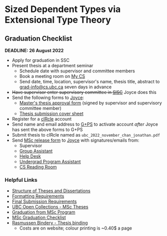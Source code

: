# Sized Dependent Types via Extensional Type Theory

## Graduation Checklist

**DEADLINE: 26 August 2022**

* Apply for graduation in SSC
* Present thesis at a department seminar
  * Schedule date with supervisor and committee members
  * Book a meeting room on [My CS](https://my.cs.ubc.ca/)
  * Send date, time, location, supervisor's name, thesis title, abstract to [grad-info@cs.ubc.ca](mailto:grad-info@cs.ubc.ca) seven days in advance
* ~~Have supervisor enter supervisory committee in [SISC](https://www.grad.ubc.ca/forms/masters-thesis-approval)~~ Joyce does this
* Send the following forms to [Joyce](mailto:poon@cs.ubc.ca):
  * [Master's thesis approval form](https://www.grad.ubc.ca/sites/default/files/forms/masters_thesis_approval.pdf) (signed by supervisor and supervisory committee member)
  * [Thesis submission cover sheet](https://www.grad.ubc.ca/sites/default/files/forms/thesis_dissertation_cover_sheet.pdf)
* Register for a [cIRcle](https://circle.library.ubc.ca/register) account
* Send name and email address to [G+PS](mailto:graduate.thesis@ubc.ca) to activate account _after_ Joyce has sent the above forms to G+PS
* Submit thesis to cIRcle named as `ubc_2022_november_chan_jonathan.pdf`
* Send [MSc release form](https://my.cs.ubc.ca/system/files/docs/2024/07/releaseform_msc_updated_2024-03-25.pdf) to [Joyce](mailto:poon@cs.ubc.ca) with signatures/emails from:
  * Supervisor
  * [Group Assistant](mailto:ga-help@cs.ubc.ca)
  * [Help Desk](mailto:helpdeskers@cs.ubc.ca)
  * [Undergrad Program Assistant](mailto:undergrad-info@cs.ubc.ca)
  * [CS Reading Room](mailto:rdngroom@cs.ubc.ca)

### Helpful Links

* [Structure of Theses and Dissertations](https://www.grad.ubc.ca/current-students/dissertation-thesis-preparation/structure-theses-dissertations)
* [Formatting Requirements](https://www.grad.ubc.ca/current-students/dissertation-thesis-preparation/formatting-requirements)
* [Final Submission Requirements](https://www.grad.ubc.ca/current-students/final-dissertation-thesis-submission/final-submission-instructions)
* [UBC Open Collections - MSc Theses](https://open.library.ubc.ca/search?collection=ubctheses&q=campus:%22%20UBCV%22%20affiliation:%22Computer%20Science,%20Department%20of%22&program=Computer%20Science&degree=Master%20of%20Science%20-%20MSc)
* [Graduation from MSc Program](https://my.cs.ubc.ca/docs/graduation-msc-program)
* [MSc Graduation Checklist](https://my.cs.ubc.ca/docs/msc-graduation-checklist)
* [Rasmussen Bindery - Thesis binding](https://www.rasmussenbindery.com/thesis-binding/)
  * Costs are on website; colour printing is ~0.40$ a page
